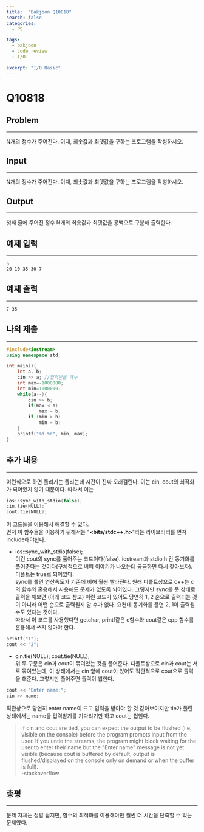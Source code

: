 ```yaml
---
title:  "Bakjoon Q10818"
search: false
categories: 
  - PS

tags:
  - bakjoon
  - code_review
  - I/O

excerpt: "I/O Basic"
---
```


# Q10818

## Problem
___
N개의 정수가 주어진다. 이때, 최솟값과 최댓값을 구하는 프로그램을 작성하시오.

## Input
___
N개의 정수가 주어진다. 이때, 최솟값과 최댓값을 구하는 프로그램을 작성하시오.

## Output
___
첫째 줄에 주어진 정수 N개의 최솟값과 최댓값을 공백으로 구분해 출력한다.

## 예제 입력
___
```
5
20 10 35 30 7
```

## 예제 출력
___
```
7 35
```

## 나의 제출
___
```cpp
#include<iostream>
using namespace std;

int main(){
    int a, b;
    cin >> a; //입력받을 개수
    int max=-1000000;
    int min=1000000;
    while(a--){
        cin >> b;
        if(max < b)
            max = b;
        if (min > b)
            min = b;
    }
    printf("%d %d", min, max);
}
```

## 추가 내용
___
이런식으로 하면 풀리기는 풀리는데 시간이 진짜 오래걸린다. 이는 cin, cout의 최적화가 되어있지 않기 때문이다. 따라서 이는 

```cpp
ios::sync_with_stdio(false);
cin.tie(NULL);
cout.tie(NULL);
```
이 코드들을 이용해서 해결할 수 있다.  
먼저 이 함수들을 이용하기 위해서는 "__<bits/stdc++.h>__"라는 라이브러리를 먼저 include해야한다.

- ios::sync_with_stdio(false);  
이건 cout의 sync를 풀어주는 코드이다(false). iostream과 stdio.h 간 동기화를 풀어준다는 것이다(구체적으로 버퍼 이야기가 나오는데 궁금하면 다시 찾아보자). 디폴트는 true로 되어있다.  
 sync를 풀면 연산속도가 기존에 비해 훨씬 빨라진다. 원래 디폴트상으로 c++는 c의 함수와 혼용해서 사용해도 문제가 없도록 되어있다. 그렇지만 sync를 푼 상태로 출력을 해보면 (아래 코드 참고) 이런 코드가 있어도 당연히 1, 2 순으로 출력되는 것이 아니라 어떤 순으로 출력될지 알 수가 없다. 요컨데 동기화를 풀면 2, 1이 출력될 수도 있다는 것이다.  
  따라서 이 코드를 사용했다면 getchar, printf같은 c함수와 cout같은 cpp 함수를 혼용해서 쓰지 않아야 한다. 
```cpp
printf("1");
cout << "2";
```

- cin.tie(NULL); cout.tie(NULL);  
위 두 구문은 cin과 cout이 묶여있는 것을 풀어준다. 디폴트상으로 cin과 cout는 서로 묶여있는데, 이 상태에서는 cin 앞에 cout이 있어도 직관적으로 cout으로 출력을 해준다. 그렇지만 풀어주면 출력이 씹힌다.
```cpp
cout << "Enter name:";
cin >> name;
```
직관상으로 당연히 enter name이 뜨고 입력을 받아야 할 것 같아보이지만 tie가 풀린 상태에서는 name을 입력받기를 기다리기만 하고 cout는 씹힌다. 

> If cin and cout are tied, you can expect the output to be flushed (i.e., visible on the console) before the program prompts input from the user. If you untie the streams, the program might block waiting for the user to enter their name but the "Enter name" message is not yet visible (because cout is buffered by default, output is flushed/displayed on the console only on demand or when the buffer is full).  
-stackoverflow


## 총평
___
문제 자체는 정말 쉽지만, 함수의 최적화를 이용해야만 훨씬 더 시간을 단축할 수 있는 문제였다.
